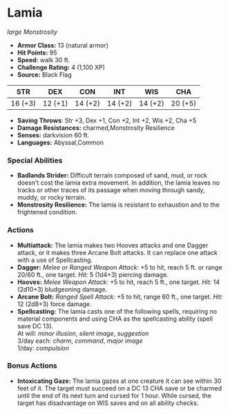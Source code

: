 # Lamia

*large* *Monstrosity*

- **Armor Class:** 13 (natural armor)
- **Hit Points:** 95 
- **Speed:** walk 30 ft.
- **Challenge Rating:** 4 (1,100 XP)
- **Source:** Black Flag

| STR | DEX | CON | INT | WIS | CHA |
| --- | --- | --- | --- | --- | --- |
| 16 (+3) | 12 (+1) | 14 (+2) | 14 (+2) | 14 (+2) | 20 (+5) |

- **Saving Throws**: Str +3, Dex +1, Con +2, Int +2, Wis +2, Cha +5
- **Damage Resistances:** charmed,Monstrosity Resilience
- **Senses:** darkvision 60 ft.
- **Languages:** Abyssal,Common

### Special Abilities

- **Badlands Strider:** Difficult terrain composed of sand, mud, or rock doesn't cost the lamia extra movement. In addition, the lamia leaves no tracks or other traces of its passage when moving through sandy, muddy, or rocky terrain.
- **Monstrosity Resilience:** The lamia is resistant to exhaustion and to the frightened condition.

### Actions

- **Multiattack:** The lamia makes two Hooves attacks and one Dagger attack, or it makes three Arcane Bolt attacks. It can replace one attack with a use of Spellcasting.
- **Dagger:** _Melee or Ranged Weapon Attack:_ +5 to hit, reach 5 ft. or range 20/60 ft., one target. _Hit:_ 5 (1d4+3) piercing damage.
- **Hooves:** _Melee Weapon Attack:_ +5 to hit, reach 5 ft., one target. _Hit:_ 14 (2d10+3) bludgeoning damage.
- **Arcane Bolt:** _Ranged Spell Attack:_ +5 to hit, range 60 ft., one target. _Hit:_ 12 (2d8+3) force damage.
- **Spellcasting:** The lamia casts one of the following spells, requiring no material components and using CHA as the spellcasting ability (spell save DC 13).<br>At will: _minor illusion_, _silent image_, _suggestion_<br>3/day each: _charm_, _command_, _major image_<br>1/day: _compulsion_

### Bonus Actions

- **Intoxicating Gaze:** The lamia gazes at one creature it can see within 30 feet of it. The target must succeed on a DC 13 CHA save or be charmed until the end of its next turn and cursed for 1 hour. While cursed, the target has disadvantage on WIS saves and on all ability checks.
